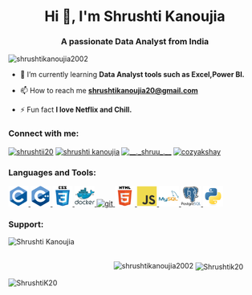 <h1 align="center">Hi 👋, I'm Shrushti Kanoujia</h1>
<h3 align="center">A passionate Data Analyst from India</h3>

<p align="left"> <img src="https://komarev.com/ghpvc/?username=shrushtikanoujia2002&label=Profile%20views&color=0e75b6&style=flat" alt="shrushtikanoujia2002" /> </p>

- 🌱 I’m currently learning **Data Analyst tools such as Excel,Power BI.**

- 📫 How to reach me **shrushtikanoujia20@gmail.com**

- ⚡ Fun fact **I love Netflix and Chill.**

<h3 align="left">Connect with me:</h3>
<p align="left">
<a href="https://twitter.com/shrushtii20" target="blank"><img align="center" src="https://raw.githubusercontent.com/rahuldkjain/github-profile-readme-generator/master/src/images/icons/Social/twitter.svg" alt="shrushtii20" height="30" width="40" /></a>
<a href="https://linkedin.com/in/shrushti kanoujia" target="blank"><img align="center" src="https://raw.githubusercontent.com/rahuldkjain/github-profile-readme-generator/master/src/images/icons/Social/linked-in-alt.svg" alt="shrushti kanoujia" height="30" width="40" /></a>
<a href="https://instagram.com/__._shruu_.__" target="blank"><img align="center" src="https://raw.githubusercontent.com/rahuldkjain/github-profile-readme-generator/master/src/images/icons/Social/instagram.svg" alt="__._shruu_.__" height="30" width="40" /></a>
<a href="https://www.youtube.com/c/cozyakshay" target="blank"><img align="center" src="https://raw.githubusercontent.com/rahuldkjain/github-profile-readme-generator/master/src/images/icons/Social/youtube.svg" alt="cozyakshay" height="30" width="40" /></a>
</p>

<h3 align="left">Languages and Tools:</h3>
<p align="left"> <a href="https://www.cprogramming.com/" target="_blank" rel="noreferrer"> <img src="https://raw.githubusercontent.com/devicons/devicon/master/icons/c/c-original.svg" alt="c" width="40" height="40"/> </a> <a href="https://www.w3schools.com/cpp/" target="_blank" rel="noreferrer"> <img src="https://raw.githubusercontent.com/devicons/devicon/master/icons/cplusplus/cplusplus-original.svg" alt="cplusplus" width="40" height="40"/> </a> <a href="https://www.w3schools.com/css/" target="_blank" rel="noreferrer"> <img src="https://raw.githubusercontent.com/devicons/devicon/master/icons/css3/css3-original-wordmark.svg" alt="css3" width="40" height="40"/> </a> <a href="https://www.docker.com/" target="_blank" rel="noreferrer"> <img src="https://raw.githubusercontent.com/devicons/devicon/master/icons/docker/docker-original-wordmark.svg" alt="docker" width="40" height="40"/> </a> <a href="https://git-scm.com/" target="_blank" rel="noreferrer"> <img src="https://www.vectorlogo.zone/logos/git-scm/git-scm-icon.svg" alt="git" width="40" height="40"/> </a> <a href="https://www.w3.org/html/" target="_blank" rel="noreferrer"> <img src="https://raw.githubusercontent.com/devicons/devicon/master/icons/html5/html5-original-wordmark.svg" alt="html5" width="40" height="40"/> </a> <a href="https://developer.mozilla.org/en-US/docs/Web/JavaScript" target="_blank" rel="noreferrer"> <img src="https://raw.githubusercontent.com/devicons/devicon/master/icons/javascript/javascript-original.svg" alt="javascript" width="40" height="40"/> </a> <a href="https://www.mysql.com/" target="_blank" rel="noreferrer"> <img src="https://raw.githubusercontent.com/devicons/devicon/master/icons/mysql/mysql-original-wordmark.svg" alt="mysql" width="40" height="40"/> </a> <a href="https://www.postgresql.org" target="_blank" rel="noreferrer"> <img src="https://raw.githubusercontent.com/devicons/devicon/master/icons/postgresql/postgresql-original-wordmark.svg" alt="postgresql" width="40" height="40"/> </a> <a href="https://www.python.org" target="_blank" rel="noreferrer"> <img src="https://raw.githubusercontent.com/devicons/devicon/master/icons/python/python-original.svg" alt="python" width="40" height="40"/> </a> </p>

<h3 align="left">Support:</h3>
<p><a href="https://ko-fi.com/Shrushti Kanoujia"> <img align="left" src="https://cdn.ko-fi.com/cdn/kofi3.png?v=3" height="50" width="210" alt="Shrushti Kanoujia" /></a></p><br><br>

<p><img align="left" src="https://github-readme-stats.vercel.app/api/top-langs?username=shrushtikanoujia2002&show_icons=true&locale=en&layout=compact" alt="shrushtikanoujia2002" /></p>

<p>&nbsp;<img align="center" src="https://github-readme-stats.vercel.app/api?username=shrushti2002&show_icons=true&locale=en" alt="Shrushtik20" /></p>

<p><img align="center" src="https://github-readme-streak-stats.herokuapp.com/?user=shrushti2002&" alt="ShrushtiK20" /></p>
